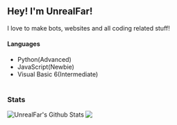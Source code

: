 ## Hey! I'm UnrealFar!
I love to make bots, websites and all coding related stuff!

#### Languages
- Python(Advanced)
- JavaScript(Newbie)
- Visual Basic 6(Intermediate)
<br><br>

### Stats
<img align="left" alt="UnrealFar's Github Stats" src="https://github-readme-stats.vercel.app/api?username=UnrealFar&count_private=true&show_icons=true&theme=radical&width=200&height=200">

[![](https://discord.c99.nl/widget/theme-2/859996173943177226.png?width=200?height=200)](https://discord.gg/jPCHwYzbZt)
